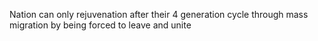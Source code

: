 Nation can only rejuvenation after their 4 generation cycle through mass migration by being forced to leave and unite